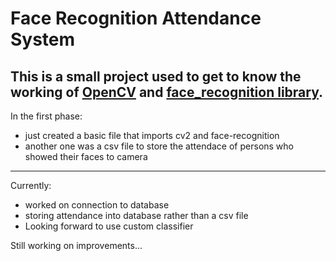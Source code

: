 # Face Recognition Attendance System
This is a small project used to get to know the working of [OpenCV](https://pypi.org/project/opencv-python/) and [face_recognition library](https://pypi.org/project/face-recognition/).
---
In the first phase:
* just created a basic file that imports cv2 and face-recognition
* another one was a csv file to store the attendace of persons who showed their faces to camera
---

Currently:
* worked on connection to database
* storing attendance into database rather than a csv file
* Looking forward to use custom classifier

Still working on improvements...
